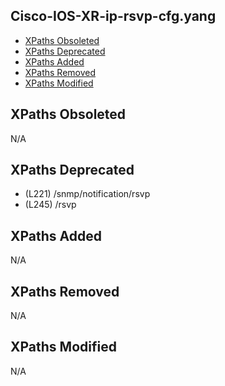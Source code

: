 ## Cisco-IOS-XR-ip-rsvp-cfg.yang

- [XPaths Obsoleted](#xpaths-obsoleted)
- [XPaths Deprecated](#xpaths-deprecated)
- [XPaths Added](#xpaths-added)
- [XPaths Removed](#xpaths-removed)
- [XPaths Modified](#xpaths-modified)

## XPaths Obsoleted

N/A

## XPaths Deprecated

- (L221)	/snmp/notification/rsvp
- (L245)	/rsvp

## XPaths Added

N/A

## XPaths Removed

N/A

## XPaths Modified

N/A

